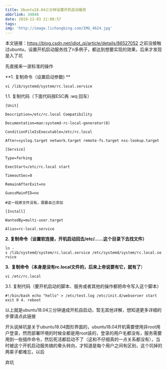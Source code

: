 ```yaml
---
title: Ubuntu18.04三分钟设置开机启动服务
abbrlink: 34848
date: 2019-12-03 21:08:57
tags:
img: 'http://image.lichongbing.com/IMG_4624.jpg'
---
```

本文链接：https://blog.csdn.net/idiot_qi/article/details/86527052
之前没接触过ubuntu，设置开机启动服务找了n多例子，都达到想要实现的效果，后来才发现是入了坑

先直接来一波标准的操作

**1. 复制命令（设置启动参数) **

`vi /lib/systemd/system/rc.local.service `

1.1. 复制代码（下面代码按ESC再 :wq 回车）

`[Unit]`

`Description=/etc/rc.local Compatibility`

`Documentation=man:systemd-rc-local-generator(8)`

`ConditionFileIsExecutable=/etc/rc.local`

`After=syslog.target network.target remote-fs.target nss-lookup.target`

`[Service]`

`Type=forking`

`ExecStart=/etc/rc.local start`

`TimeoutSec=0`

`RemainAfterExit=no`

`GuessMainPID=no`

`#这一段原文件没有，需要自己添加`

`[Install]`

`WantedBy=multi-user.target`

`Alias=rc-local.service`

**2. 复制命令（设置软连接，开机启动回去/etc/……这个目录下去找文件）**

`ln -s /lib/systemd/system/rc.local.service /etc/systemd/system/rc.local.service`

**3.  复制命令（本身是没有rc.local文件的，后来上帝说要有它，就有了**）

`vi /etc/rc.local`

3.1. 复制代码（要开机启动的脚本、服务或者其他的操作都把命令写入这个脚本）

`#!/bin/bash
echo "hello" > /etc/test.log
/etc/init.d/webserver start
exit 0
4. reboot`

以上就是ubuntu18.04三分钟速成开机自启动，暂无其他详解，想知道更多详细的步骤请点此链接

开头说掉坑是关于ubuntu18.04图形界面的，ubuntu18.04开机需要使用非root用户登录，然而部署环境的时候全都是用root装的，登录的用户毛都没有，服务需要用到一些插件命令，然后死活都启动不了（这和不仔细真的一点关系都没有），当时被这个开机启动服务搞的晕头转向，才知道是每个用户之间有区别，这个坑掉的两辈子都难忘，以后

弃坑
